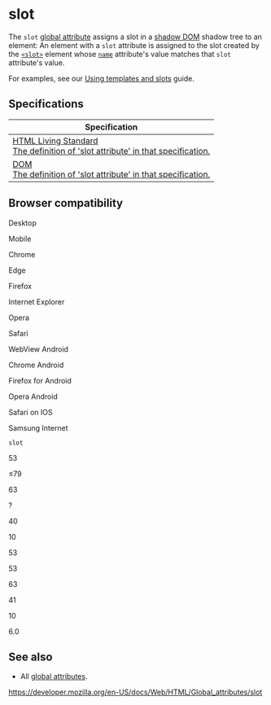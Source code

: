 slot
====

The `slot` [global attribute](../global_attributes) assigns a slot in a [shadow DOM](https://developer.mozilla.org/en-US/docs/Web/Web_Components/Using_shadow_DOM) shadow tree to an element: An element with a `slot` attribute is assigned to the slot created by the [`<slot>`](../element/slot) element whose [`name`](../element/slot#attr-name) attribute's value matches that `slot` attribute's value.

For examples, see our [Using templates and slots](https://developer.mozilla.org/en-US/docs/Web/Web_Components/Using_templates_and_slots) guide.

Specifications
--------------

<table><thead><tr class="header"><th>Specification</th></tr></thead><tbody><tr class="odd"><td><a href="https://html.spec.whatwg.org/multipage/dom.html#attr-slot">HTML Living Standard<br />
<span class="small">The definition of 'slot attribute' in that specification.</span></a></td></tr><tr class="even"><td><a href="https://dom.spec.whatwg.org/#dom-element-slot">DOM<br />
<span class="small">The definition of 'slot attribute' in that specification.</span></a></td></tr></tbody></table>

Browser compatibility
---------------------

Desktop

Mobile

Chrome

Edge

Firefox

Internet Explorer

Opera

Safari

WebView Android

Chrome Android

Firefox for Android

Opera Android

Safari on IOS

Samsung Internet

`slot`

53

≤79

63

?

40

10

53

53

63

41

10

6.0

See also
--------

-   All [global attributes](../global_attributes).

<a href="https://developer.mozilla.org/en-US/docs/Web/HTML/Global_attributes/slot" class="_attribution-link">https://developer.mozilla.org/en-US/docs/Web/HTML/Global_attributes/slot</a>
